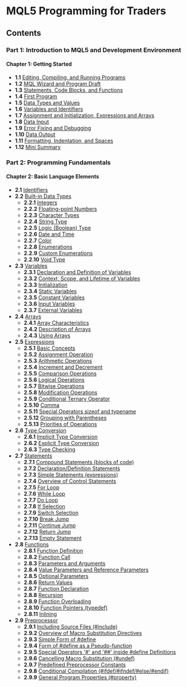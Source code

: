 # MQL5 Programming for Traders

## Contents

### Part 1: Introduction to MQL5 and Development Environment

#### Chapter 1: Getting Started
- **1.1** [Editing, Compiling, and Running Programs](#editing-compiling-and-running-programs)
- **1.2** [MQL Wizard and Program Draft](#mql-wizard-and-program-draft)
- **1.3** [Statements, Code Blocks, and Functions](#statements-code-blocks-and-functions)
- **1.4** [First Program](#first-program)
- **1.5** [Data Types and Values](#data-types-and-values)
- **1.6** [Variables and Identifiers](#variables-and-identifiers)
- **1.7** [Assignment and Initialization, Expressions and Arrays](#assignment-and-initialization)
- **1.8** [Data Input](#data-input)
- **1.9** [Error Fixing and Debugging](#error-fixing-and-debugging)
- **1.10** [Data Output](#data-output)
- **1.11** [Formatting, Indentation, and Spaces](#formatting-indentation-and-spaces)
- **1.12** [Mini Summary](#mini-summary)

### Part 2: Programming Fundamentals

#### Chapter 2: Basic Language Elements
- **2.1** [Identifiers](#identifiers)
- **2.2** [Built-in Data Types](#built-in-data-types)
  - **2.2.1** [Integers](#integers)
  - **2.2.2** [Floating-point Numbers](#floating-point-numbers)
  - **2.2.3** [Character Types](#character-types)
  - **2.2.4** [String Type](#string-type)
  - **2.2.5** [Logic (Boolean) Type](#logic-boolean-type)
  - **2.2.6** [Date and Time](#date-and-time)
  - **2.2.7** [Color](#color)
  - **2.2.8** [Enumerations](#enumerations)
  - **2.2.9** [Custom Enumerations](#custom-enumerations)
  - **2.2.10** [Void Type](#void-type)
- **2.3** [Variables](#variables)
  - **2.3.1** [Declaration and Definition of Variables](#declaration-and-definition-of-variables)
  - **2.3.2** [Context, Scope, and Lifetime of Variables](#context-scope-and-lifetime-of-variables)
  - **2.3.3** [Initialization](#initialization)
  - **2.3.4** [Static Variables](#static-variables)
  - **2.3.5** [Constant Variables](#constant-variables)
  - **2.3.6** [Input Variables](#input-variables)
  - **2.3.7** [External Variables](#external-variables)
- **2.4** [Arrays](#arrays)
  - **2.4.1** [Array Characteristics](#array-characteristics)
  - **2.4.2** [Description of Arrays](#description-of-arrays)
  - **2.4.3** [Using Arrays](#using-arrays)
- **2.5** [Expressions](#expressions)
  - **2.5.1** [Basic Concepts](#basic-concepts)
  - **2.5.2** [Assignment Operation](#assignment-operation)
  - **2.5.3** [Arithmetic Operations](#arithmetic-operations)
  - **2.5.4** [Increment and Decrement](#increment-and-decrement)
  - **2.5.5** [Comparison Operations](#comparison-operations)
  - **2.5.6** [Logical Operations](#logical-operations)
  - **2.5.7** [Bitwise Operations](#bitwise-operations)
  - **2.5.8** [Modification Operations](#modification-operations)
  - **2.5.9** [Conditional Ternary Operator](#conditional-ternary-operator)
  - **2.5.10** [Comma](#comma)
  - **2.5.11** [Special Operators sizeof and typename](#special-operators-sizeof-and-typename)
  - **2.5.12** [Grouping with Parentheses](#grouping-with-parentheses)
  - **2.5.13** [Priorities of Operations](#priorities-of-operations)
- **2.6** [Type Conversion](#type-conversion)
  - **2.6.1** [Implicit Type Conversion](#implicit-type-conversion)
  - **2.6.2** [Explicit Type Conversion](#explicit-type-conversion)
  - **2.6.3** [Type Checking](#type-checking)
- **2.7** [Statements](#statements)
  - **2.7.1** [Compound Statements (blocks of code)](#compound-statements-blocks-of-code)
  - **2.7.2** [Declaration/Definition Statements](#declaration-definition-statements)
  - **2.7.3** [Simple Statements (expressions)](#simple-statements-expressions)
  - **2.7.4** [Overview of Control Statements](#overview-of-control-statements)
  - **2.7.5** [For Loop](#for-loop)
  - **2.7.6** [While Loop](#while-loop)
  - **2.7.7** [Do Loop](#do-loop)
  - **2.7.8** [If Selection](#if-selection)
  - **2.7.9** [Switch Selection](#switch-selection)
  - **2.7.10** [Break Jump](#break-jump)
  - **2.7.11** [Continue Jump](#continue-jump)
  - **2.7.12** [Return Jump](#return-jump)
  - **2.7.13** [Empty Statement](#empty-statement)
- **2.8** [Functions](#functions)
  - **2.8.1** [Function Definition](#function-definition)
  - **2.8.2** [Function Call](#function-call)
  - **2.8.3** [Parameters and Arguments](#parameters-and-arguments)
  - **2.8.4** [Value Parameters and Reference Parameters](#value-parameters-and-reference-parameters)
  - **2.8.5** [Optional Parameters](#optional-parameters)
  - **2.8.6** [Return Values](#return-values)
  - **2.8.7** [Function Declaration](#function-declaration)
  - **2.8.8** [Recursion](#recursion)
  - **2.8.9** [Function Overloading](#function-overloading)
  - **2.8.10** [Function Pointers (typedef)](#function-pointers-typedef)
  - **2.8.11** [Inlining](#inlining)
- **2.9** [Preprocessor](#preprocessor)
  - **2.9.1** [Including Source Files (#include)](#including-source-files-include)
  - **2.9.2** [Overview of Macro Substitution Directives](#overview-of-macro-substitution-directives)
  - **2.9.3** [Simple Form of #define](#simple-form-of-define)
  - **2.9.4** [Form of #define as a Pseudo-function](#form-of-define-as-a-pseudo-function)
  - **2.9.5** [Special Operators '#' and '##' inside #define Definitions](#special-operators-and-inside-define-definitions)
  - **2.9.6** [Cancelling Macro Substitution (#undef)](#cancelling-macro-substitution-undef)
  - **2.9.7** [Predefined Preprocessor Constants](#predefined-preprocessor-constants)
  - **2.9.8** [Conditional Compilation (#ifdef/#ifndef/#else/#endif)](#conditional-compilation-ifdef-ifndef-else-endif)
  - **2.9.9** [General Program Properties (#property)](#general-program-properties-property)